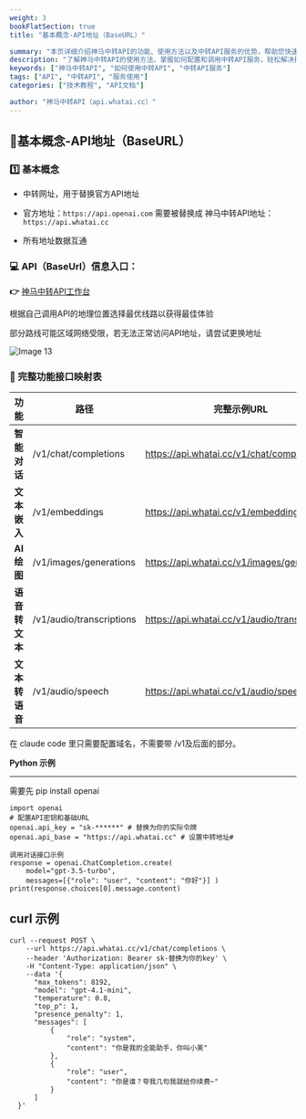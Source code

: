 ```yaml
---
weight: 3
bookFlatSection: true
title: "基本概念-API地址（BaseURL）"

summary: "本页详细介绍神马中转API的功能、使用方法以及中转API服务的优势，帮助您快速上手并提升效率。"
description: "了解神马中转API的使用方法，掌握如何配置和调用中转API服务，轻松解决接口调用难题。"
keywords: ["神马中转API", "如何使用中转API", "中转API服务"]
tags: ["API", "中转API", "服务使用"]
categories: ["技术教程", "API文档"]

author: "神马中转API（api.whatai.cc）"
---
```


## 📖基本概念-API地址（BaseURL）

### 1️⃣ 基本概念

*   中转网址，用于替换官方API地址

*   官方地址：`https://api.openai.com` 需要被替换成 神马中转API地址：`https://api.whatai.cc`

*   所有地址数据互通

### **💻 API（BaseUrl）信息入口：**


**👉** [神马中转API工作台](https://api.whatai.cc/dashboard)

根据自己调用API的地理位置选择最优线路以获得最佳体验

部分路线可能区域网络受限，若无法正常访问API地址，请尝试更换地址

![Image 13](https://pic2.imgdd.cc/item/68cb9060fcdff6548300a561.png)



### **🔌 完整功能接口映射表**

| **功能** | **路径** | **完整示例URL** |
| --- | --- | --- |
| **智能对话** | /v1/chat/completions | https://api.whatai.cc/v1/chat/completions  |
| **文本嵌入** | /v1/embeddings | https://api.whatai.cc/v1/embeddings |
| **AI绘图** | /v1/images/generations |https://api.whatai.cc/v1/images/generations |
| **语音转文本** | /v1/audio/transcriptions | https://api.whatai.cc/v1/audio/transcriptions |
| **文本转语音** | /v1/audio/speech | https://api.whatai.cc/v1/audio/speech |

在 claude code 里只需要配置域名，不需要带 /v1及后面的部分。

**Python 示例**

----------------------------------------------------------------------------------------------------------------------------------------------------------------------------------------------------------

需要先 pip install openai
```
import openai 
# 配置API密钥和基础URL 
openai.api_key = "sk-******" # 替换为你的实际令牌 
openai.api_base = "https://api.whatai.cc" # 设置中转地址# 

调用对话接口示例 
response = openai.ChatCompletion.create( 
    model="gpt-3.5-turbo",
    messages=[{"role": "user", "content": "你好"}] ) 
print(response.choices[0].message.content)
```
**curl 示例**
-----------
```
curl --request POST \
    --url https://api.whatai.cc/v1/chat/completions \
    --header 'Authorization: Bearer sk-替换为你的key' \
    -H "Content-Type: application/json" \
    --data '{
      "max_tokens": 8192,
      "model": "gpt-4.1-mini",
      "temperature": 0.8,
      "top_p": 1,
      "presence_penalty": 1,
      "messages": [
          {
              "role": "system",
              "content": "你是我的全能助手，你叫小美"
          },
          {
              "role": "user",
              "content": "你是谁？夸我几句我就给你续费~"
          }
      ]
  }'
```


